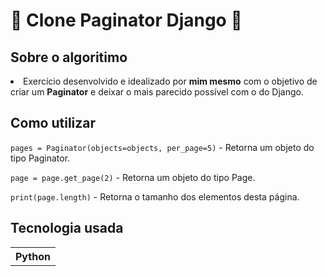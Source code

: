 <h1>🐍 Clone Paginator Django 🐍<h2>
<h2>Sobre o algoritimo</h2>
<li>Exercício desenvolvido e idealizado por <b>mim mesmo</b> com o objetivo de criar um <b>Paginator</b> e deixar o mais parecido possível com o do Django.</li>
<h2>Como utilizar</h2>
<p><code>pages = Paginator(objects=objects, per_page=5)</code> - Retorna um objeto do tipo Paginator.</p>
<p><code>page = page.get_page(2)</code> - Retorna um objeto do tipo Page.</p>
<p><code>print(page.length)</code> - Retorna o tamanho dos elementos desta página.</p>
  <h2>Tecnologia usada</h2>
<table>
  <tr>
    <th>Python</th>
  </tr>
</table>
